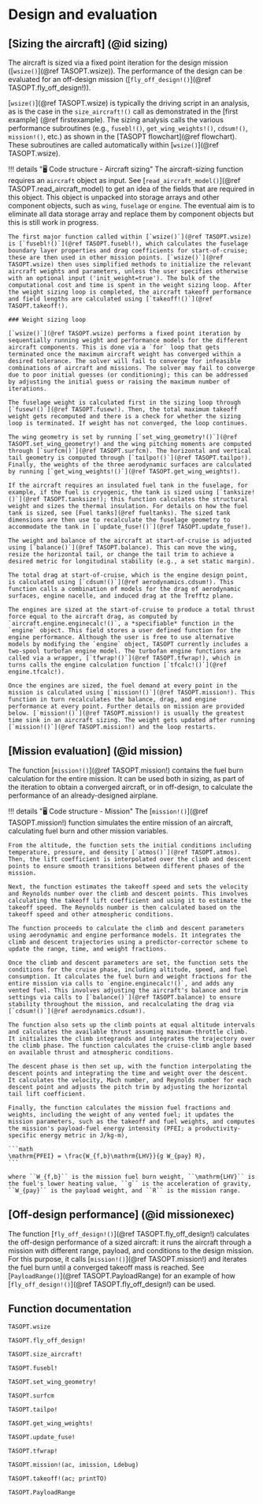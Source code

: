 # Design and evaluation

## [Sizing the aircraft] (@id sizing)

The aircraft is sized via a fixed point iteration for the design mission ([`wsize()`](@ref TASOPT.wsize)). The performance of the design can be evaluated for an off-design mission ([`fly_off_design!()`](@ref TASOPT.fly_off_design!)).

[`wsize()`](@ref TASOPT.wsize) is typically the driving script in an analysis, as is the case in the `size_aircraft!()` call as demonstrated in the [first example] (@ref firstexample). The sizing analysis calls the various performance subroutines (e.g., `fusebl!()`, `get_wing_weights!()`, `cdsum!()`, `mission!()`, etc.) as shown in the [TASOPT flowchart](@ref flowchart). These subroutines are called automatically within [`wsize()`](@ref TASOPT.wsize).

!!! details "🖥️ Code structure - Aircraft sizing" 
    The aircraft-sizing function requires an `aircraft` object as input. See [`read_aircraft_model()`](@ref TASOPT.read_aircraft_model) to get an idea of the fields that are required in this object. This object is unpacked into storage arrays and other component objects, such as `wing`, `fuselage` or `engine`. The eventual aim is to eliminate all data storage array and replace them by component objects but this is still work in progress.  

    The first major function called within [`wsize()`](@ref TASOPT.wsize) is [`fusebl!()`](@ref TASOPT.fusebl!), which calculates the fuselage boundary layer properties and drag coefficients for start-of-cruise; these are then used in other mission points. [`wsize()`](@ref TASOPT.wsize) then uses simplified methods to initialize the relevant aircraft weights and parameters, unless the user specifies otherwise with an optional input ('init_weight=true'). The bulk of the computational cost and time is spent in the weight sizing loop. After the weight sizing loop is completed, the aircraft takeoff performance and field lengths are calculated using [`takeoff!()`](@ref TASOPT.takeoff!).

    ### Weight sizing loop

    [`wsize()`](@ref TASOPT.wsize) performs a fixed point iteration by sequentially running weight and performance models for the different aircraft components. This is done via a `for` loop that gets terminated once the maximum aircraft weight has converged within a desired tolerance. The solver will fail to converge for infeasible combinations of aircraft and missions. The solver may fail to converge due to poor initial guesses (or conditioning); this can be addressed by adjusting the initial guess or raising the maximum number of iterations.

    The fuselage weight is calculated first in the sizing loop through [`fusew!()`](@ref TASOPT.fusew!). Then, the total maximum takeoff weight gets recomputed and there is a check for whether the sizing loop is terminated. If weight has not converged, the loop continues.

    The wing geometry is set by running [`set_wing_geometry!()`](@ref TASOPT.set_wing_geometry!) and the wing pitching moments are computed through [`surfcm()`](@ref TASOPT.surfcm). The horizontal and vertical tail geometry is computed through [`tailpo!()`](@ref TASOPT.tailpo!). Finally, the weights of the three aerodynamic surfaces are calculated by running [`get_wing_weights!()`](@ref TASOPT.get_wing_weights!).

    If the aircraft requires an insulated fuel tank in the fuselage, for example, if the fuel is cryogenic, the tank is sized using [`tanksize!()`](@ref TASOPT.tanksize!); this function calculates the structural weight and sizes the thermal insulation. For details on how the fuel tank is sized, see [Fuel tanks](@ref fueltanks). The sized tank dimensions are then use to recalculate the fuselage geometry to accommodate the tank in [`update_fuse!()`](@ref TASOPT.update_fuse!).

    The weight and balance of the aircraft at start-of-cruise is adjusted using [`balance()`](@ref TASOPT.balance). This can move the wing, resize the horizontal tail, or change the tail trim to achieve a desired metric for longitudinal stability (e.g., a set static margin).

    The total drag at start-of-cruise, which is the engine design point, is calculated using [`cdsum!()`](@ref aerodynamics.cdsum!). This function calls a combination of models for the drag of aerodynamic surfaces, engine nacelle, and induced drag at the Trefftz plane.

    The engines are sized at the start-of-cruise to produce a total thrust force equal to the aircraft drag, as computed by `aircraft.engine.enginecalc!()`, a *specifiable* function in the `engine` object. This field stores a user defined function for the engine performance. Although the user is free to use alternative models by modifying the `engine` object, TASOPT currently includes a two-spool turbofan engine model. The turbofan engine functions are called via a wrapper, [`tfwrap!()`](@ref TASOPT.tfwrap!), which in turns calls the engine calculation function [`tfcalc!()`](@ref engine.tfcalc!).

    Once the engines are sized, the fuel demand at every point in the mission is calculated using [`mission!()`](@ref TASOPT.mission!). This function in turn recalculates the balance, drag, and engine performance at every point. Further details on mission are provided below. [`mission!()`](@ref TASOPT.mission!) is usually the greatest time sink in an aircraft sizing. The weight gets updated after running [`mission!()`](@ref TASOPT.mission!) and the loop restarts.

## [Mission evaluation] (@id mission)

The function [`mission!()`](@ref TASOPT.mission!) contains the fuel burn calculation for the entire mission. It can be used both in sizing, as part of the iteration to obtain a converged aircraft, or in off-design, to calculate the performance of an already-designed airplane.

!!! details "🖥️ Code structure - Mission"
    The [`mission!()`](@ref TASOPT.mission!) function simulates the entire mission of an aircraft, calculating fuel burn and other mission variables.

    From the altitude, the function sets the initial conditions including temperature, pressure, and density [`atmos()`](@ref TASOPT.atmos). Then, the lift coefficient is interpolated over the climb and descent points to ensure smooth transitions between different phases of the mission.

    Next, the function estimates the takeoff speed and sets the velocity and Reynolds number over the climb and descent points. This involves calculating the takeoff lift coefficient and using it to estimate the takeoff speed. The Reynolds number is then calculated based on the takeoff speed and other atmospheric conditions.

    The function proceeds to calculate the climb and descent parameters using aerodynamic and engine performance models. It integrates the climb and descent trajectories using a predictor-corrector scheme to update the range, time, and weight fractions.

    Once the climb and descent parameters are set, the function sets the conditions for the cruise phase, including altitude, speed, and fuel consumption. It calculates the fuel burn and weight fractions for the entire mission via calls to `engine.enginecalc!()`, and adds any vented fuel. This involves adjusting the aircraft's balance and trim settings via calls to [`balance()`](@ref TASOPT.balance) to ensure stability throughout the mission, and recalculating the drag via [`cdsum!()`](@ref aerodynamics.cdsum!).

    The function also sets up the climb points at equal altitude intervals and calculates the available thrust assuming maximum-throttle climb. It initializes the climb integrands and integrates the trajectory over the climb phase. The function calculates the cruise-climb angle based on available thrust and atmospheric conditions.

    The descent phase is then set up, with the function interpolating the descent points and integrating the time and weight over the descent. It calculates the velocity, Mach number, and Reynolds number for each descent point and adjusts the pitch trim by adjusting the horizontal tail lift coefficient.

    Finally, the function calculates the mission fuel fractions and weights, including the weight of any vented fuel; it updates the mission parameters, such as the takeoff and fuel weights, and computes the mission's payload-fuel energy intensity (PFEI; a productivity-specific energy metric in J/kg-m),

    ```math
    \mathrm{PFEI} = \frac{W_{f,b}\mathrm{LHV}}{g W_{pay} R},
    ```

    where ``W_{f,b}`` is the mission fuel burn weight, ``\mathrm{LHV}`` is the fuel's lower heating value, ``g`` is the acceleration of gravity, ``W_{pay}`` is the payload weight, and ``R`` is the mission range.

## [Off-design performance] (@id missionexec)

The function [`fly_off_design!()`](@ref TASOPT.fly_off_design!) calculates the off-design performance of a sized aircraft: it runs the aircraft through a mission with different range, payload, and conditions to the design mission. For this purpose, it calls [`mission!()`](@ref TASOPT.mission!) and iterates the fuel burn until a converged takeoff mass is reached. See [`PayloadRange()`](@ref TASOPT.PayloadRange) for an example of how [`fly_off_design!()`](@ref TASOPT.fly_off_design!) can be used.

## Function documentation
```@docs
TASOPT.wsize

TASOPT.fly_off_design!

TASOPT.size_aircraft!

TASOPT.fusebl!

TASOPT.set_wing_geometry!

TASOPT.surfcm

TASOPT.tailpo!

TASOPT.get_wing_weights!

TASOPT.update_fuse!

TASOPT.tfwrap!

TASOPT.mission!(ac, imission, Ldebug)

TASOPT.takeoff!(ac; printTO)

TASOPT.PayloadRange

```

